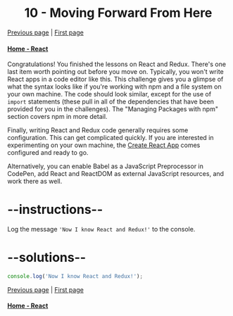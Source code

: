 # <center>10 - Moving Forward From Here</center>

[Previous page](09-extract-local-state-into-redux.md) | [First page](01-create-a-simple-jsx-element.md)

#### [Home - React](./README.md)



Congratulations! You finished the lessons on React and Redux. There's one last item worth pointing out before you move on. Typically, you won't write React apps in a code editor like this. This challenge gives you a glimpse of what the syntax looks like if you're working with npm and a file system on your own machine. The code should look similar, except for the use of `import` statements (these pull in all of the dependencies that have been provided for you in the challenges). The "Managing Packages with npm" section covers npm in more detail.

Finally, writing React and Redux code generally requires some configuration. This can get complicated quickly. If you are interested in experimenting on your own machine, the <a href="https://github.com/facebookincubator/create-react-app" target="_blank" rel="nofollow">Create React App</a> comes configured and ready to go.

Alternatively, you can enable Babel as a JavaScript Preprocessor in CodePen, add React and ReactDOM as external JavaScript resources, and work there as well.

# --instructions--

Log the message `'Now I know React and Redux!'` to the console.


# --solutions--

```jsx
console.log('Now I know React and Redux!');
```



[Previous page](09-extract-local-state-into-redux.md) | [First page](01-create-a-simple-jsx-element.md)

#### [Home - React](./README.md)